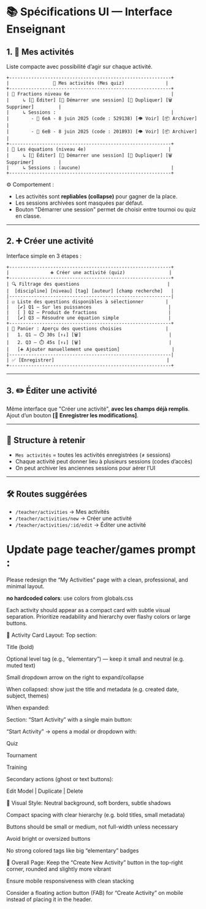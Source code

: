
# 📚 Spécifications UI — Interface Enseignant

## 1. 🧠 Mes activités

Liste compacte avec possibilité d’agir sur chaque activité.

```
+-----------------------------------------------------------+
|                🌟 Mes activités (Mes quiz)               |
+-----------------------------------------------------------+
| 📘 Fractions niveau 6e                                     |
|     ↳ [📝 Éditer] [🚀 Démarrer une session] [📄 Dupliquer] [🗑️ Supprimer]         |
|     ↳ Sessions :                                          |
|        - 👥 6eA - 8 juin 2025 (code : 529138) [👁️ Voir] [📦 Archiver]         |
|        - 👥 6eB - 8 juin 2025 (code : 201893) [👁️ Voir] [📦 Archiver]         |
+-----------------------------------------------------------+
| 📘 Les équations (niveau 4e)                              |
|     ↳ [📝 Éditer] [🚀 Démarrer une session] [📄 Dupliquer] [🗑️ Supprimer]         |
|     ↳ Sessions : (aucune)                                 |
+-----------------------------------------------------------+
```

⚙️ Comportement :
- Les activités sont **repliables (collapse)** pour gagner de la place.
- Les sessions archivées sont masquées par défaut.
- Bouton "Démarrer une session" permet de choisir entre tournoi ou quiz en classe.

---

## 2. ➕ Créer une activité

Interface simple en 3 étapes :

```
+-----------------------------------------------------------+
|               ➕ Créer une activité (quiz)                |
+-----------------------------------------------------------+
| 🔍 Filtrage des questions                                |
|  [discipline] [niveau] [tag] [auteur] [champ recherche]   |
|-----------------------------------------------------------|
| ☑️ Liste des questions disponibles à sélectionner        |
|   [✔] Q1 — Sur les puissances                            |
|   [ ] Q2 — Produit de fractions                          |
|   [✔] Q3 — Résoudre une équation simple                  |
+-----------------------------------------------------------+
| 🧺 Panier : Aperçu des questions choisies                |
|   1. Q1 — ⏱️ 30s [↑↓] [🗑️]                                |
|   2. Q3 — ⏱️ 45s [↑↓] [🗑️]                                |
|   [➕ Ajouter manuellement une question]                   |
|-----------------------------------------------------------|
| ✅ [Enregistrer]                                         |
+-----------------------------------------------------------+
```

---

## 3. ✏️ Éditer une activité

Même interface que "Créer une activité", **avec les champs déjà remplis**.
Ajout d’un bouton **[💾 Enregistrer les modifications]**.

---

## 📁 Structure à retenir

- `Mes activités` = toutes les activités enregistrées (≠ sessions)
- Chaque activité peut donner lieu à plusieurs sessions (codes d’accès)
- On peut archiver les anciennes sessions pour aérer l’UI

---

## 🛠️ Routes suggérées

- `/teacher/activities` → Mes activités
- `/teacher/activities/new` → Créer une activité
- `/teacher/activities/:id/edit` → Éditer une activité


# Update page teacher/games prompt :

Please redesign the “My Activities” page with a clean, professional, and minimal layout.

**no hardcoded colors**: use colors from globals.css

Each activity should appear as a compact card with subtle visual separation. Prioritize readability and hierarchy over flashy colors or large buttons.

🔹 Activity Card Layout:
Top section:

Title (bold)

Optional level tag (e.g., “elementary”) — keep it small and neutral (e.g. muted text)

Small dropdown arrow on the right to expand/collapse

When collapsed: show just the title and metadata (e.g. created date, subject, themes)

When expanded:

Section: “Start Activity” with a single main button:

“Start Activity” → opens a modal or dropdown with:

Quiz

Tournament

Training

Secondary actions (ghost or text buttons):

Edit Model | Duplicate | Delete

🔹 Visual Style:
Neutral background, soft borders, subtle shadows

Compact spacing with clear hierarchy (e.g. bold titles, small metadata)

Buttons should be small or medium, not full-width unless necessary

Avoid bright or oversized buttons

No strong colored tags like big “elementary” badges

🔹 Overall Page:
Keep the “Create New Activity” button in the top-right corner, rounded and slightly more vibrant

Ensure mobile responsiveness with clean stacking

Consider a floating action button (FAB) for “Create Activity” on mobile instead of placing it in the header.